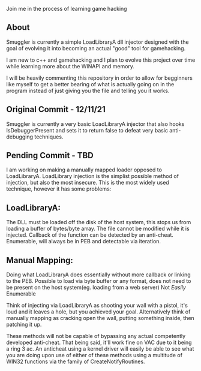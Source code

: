 
Join me in the process of learning game hacking


## About
Smuggler is currently a simple LoadLibraryA dll injector designed with the goal of evolving it into becoming an actual "good" tool for gamehacking.

I am new to c++ and gamehacking and I plan to evolve this project over time while learning more about the WINAPI and memory.

I will be heavily commenting this repository in order to allow for begginners like myself to get a better bearing of what is actually going on in the program instead of just giving you the file and telling you it works.


## Original Commit - 12/11/21
Smuggler is currently a very basic LoadLibraryA injector that also hooks IsDebuggerPresent and sets it to return false to defeat very basic anti-debugging techniques.

## Pending Commit - TBD
I am working on making a manually mapped loader opposed to LoadLibraryA. LoadLibrary injection is the simplist possible method of injection, but also the most insecure. This is the most widely used technique, however it has some problems:

## LoadLibraryA:
The DLL must be loaded off the disk of the host system, this stops us from loading a buffer of bytes/byte array.
The file cannot be modified while it is injected.
Callback of the function can be detected by an anti-cheat.
Enumerable, will always be in PEB and detectable via iteration.

## Manual Mapping:
Doing what LoadLibraryA does essentially without more callback or linking to the PEB.
Possible to load via byte buffer or any format, does not need to be present on the host system(eg. loading from a web server)
Not *Easily* Enumerable

Think of injecting via LoadLibraryA as shooting your wall with a pistol, it's loud and it leaves a hole, but you achieved your goal. Alternatively think of manually mapping as cracking open the wall, putting something inside, then patching it up.

These methods will not be capable of bypassing any actual competently developed anti-cheat. That being said, it'll work fine on VAC due to it being a ring 3 ac. An anticheat using a kernel driver will easily be able to see what you are doing upon use of either of these methods using a multitude of WIN32 functions via the family of CreateNotifyRoutines.

